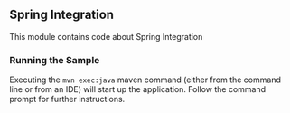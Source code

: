 ## Spring Integration

This module contains code about Spring Integration

### Running the Sample

Executing the `mvn exec:java` maven command (either from the command line or from an IDE) will start up the application.
Follow the command prompt for further instructions.
